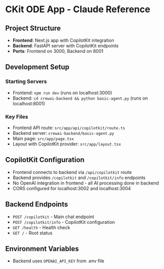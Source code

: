 # CKit ODE App - Claude Reference

## Project Structure
- **Frontend**: Next.js app with CopilotKit integration
- **Backend**: FastAPI server with CopilotKit endpoints
- **Ports**: Frontend on 3000, Backend on 8001

## Development Setup

### Starting Servers
- Frontend: `npm run dev` (runs on localhost:3000)
- Backend: `cd crewai-backend && python basic-agent.py` (runs on localhost:8001)

### Key Files
- Frontend API route: `src/app/api/copilotkit/route.ts`
- Backend server: `crewai-backend/basic-agent.py`
- Main page: `src/app/page.tsx`
- Layout with CopilotKit provider: `src/app/layout.tsx`

## CopilotKit Configuration
- Frontend connects to backend via `/api/copilotkit` route
- Backend provides `/copilotkit` and `/copilotkit/info` endpoints
- No OpenAI integration in frontend - all AI processing done in backend
- CORS configured for localhost:3002 and localhost:3004

## Backend Endpoints
- `POST /copilotkit` - Main chat endpoint
- `POST /copilotkit/info` - CopilotKit configuration
- `GET /health` - Health check
- `GET /` - Root status

## Environment Variables
- Backend uses `OPENAI_API_KEY` from .env file